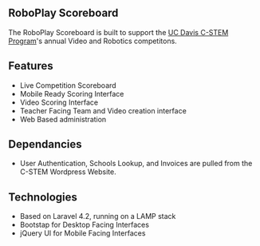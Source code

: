 ## RoboPlay Scoreboard

The RoboPlay Scoreboard is built to support the [UC Davis C-STEM Program](http://c-stem.ucdavis.edu/)'s annual Video and Robotics competitons.

## Features
* Live Competition Scoreboard
* Mobile Ready Scoring Interface 
* Video Scoring Interface
* Teacher Facing Team and Video creation interface
* Web Based administration

## Dependancies
* User Authentication, Schools Lookup, and Invoices are pulled from the C-STEM Wordpress Website.

## Technologies
* Based on Laravel 4.2, running on a LAMP stack
* Bootstap for Desktop Facing Interfaces
* jQuery UI for Mobile Facing Interfaces
